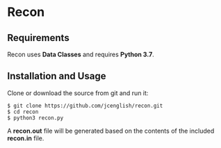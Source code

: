 # Recon
## Requirements

Recon uses **Data Classes** and requires **Python 3.7**.

## Installation and Usage

Clone or download the source from git and run it:

    $ git clone https://github.com/jcenglish/recon.git
    $ cd recon
    $ python3 recon.py
    
A **recon.out** file will be generated based on the contents of the included **recon.in** file.

